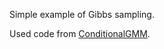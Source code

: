 Simple example of Gibbs sampling.

Used code from [ConditionalGMM](https://github.com/tmcclintock/ConditionalGMM).
